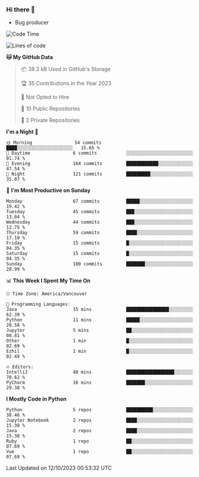 ### Hi there 👋
* Bug producer
<!--START_SECTION:waka-->
![Code Time](http://img.shields.io/badge/Code%20Time-930%20hrs%205%20mins-blue)

![Lines of code](https://img.shields.io/badge/From%20Hello%20World%20I%27ve%20Written-80.9%20thousand%20lines%20of%20code-blue)

**🐱 My GitHub Data** 

> 📦 38.3 kB Used in GitHub's Storage 
 > 
> 🏆 35 Contributions in the Year 2023
 > 
> 🚫 Not Opted to Hire
 > 
> 📜 10 Public Repositories 
 > 
> 🔑 2 Private Repositories 
 > 
**I'm a Night 🦉** 

```text
🌞 Morning                54 commits          ████░░░░░░░░░░░░░░░░░░░░░   15.65 % 
🌆 Daytime                6 commits           ░░░░░░░░░░░░░░░░░░░░░░░░░   01.74 % 
🌃 Evening                164 commits         ████████████░░░░░░░░░░░░░   47.54 % 
🌙 Night                  121 commits         █████████░░░░░░░░░░░░░░░░   35.07 % 
```
📅 **I'm Most Productive on Sunday** 

```text
Monday                   67 commits          █████░░░░░░░░░░░░░░░░░░░░   19.42 % 
Tuesday                  45 commits          ███░░░░░░░░░░░░░░░░░░░░░░   13.04 % 
Wednesday                44 commits          ███░░░░░░░░░░░░░░░░░░░░░░   12.75 % 
Thursday                 59 commits          ████░░░░░░░░░░░░░░░░░░░░░   17.10 % 
Friday                   15 commits          █░░░░░░░░░░░░░░░░░░░░░░░░   04.35 % 
Saturday                 15 commits          █░░░░░░░░░░░░░░░░░░░░░░░░   04.35 % 
Sunday                   100 commits         ███████░░░░░░░░░░░░░░░░░░   28.99 % 
```


📊 **This Week I Spent My Time On** 

```text
🕑︎ Time Zone: America/Vancouver

💬 Programming Languages: 
Java                     35 mins             ████████████████░░░░░░░░░   62.39 % 
Python                   11 mins             █████░░░░░░░░░░░░░░░░░░░░   20.58 % 
Jupyter                  5 mins              ██░░░░░░░░░░░░░░░░░░░░░░░   08.81 % 
Other                    1 min               █░░░░░░░░░░░░░░░░░░░░░░░░   02.69 % 
Ezhil                    1 min               █░░░░░░░░░░░░░░░░░░░░░░░░   02.49 % 

🔥 Editors: 
IntelliJ                 40 mins             ██████████████████░░░░░░░   70.62 % 
PyCharm                  16 mins             ███████░░░░░░░░░░░░░░░░░░   29.38 % 
```

**I Mostly Code in Python** 

```text
Python                   5 repos             ██████████░░░░░░░░░░░░░░░   38.46 % 
Jupyter Notebook         2 repos             ████░░░░░░░░░░░░░░░░░░░░░   15.38 % 
Java                     2 repos             ████░░░░░░░░░░░░░░░░░░░░░   15.38 % 
Ruby                     1 repo              ██░░░░░░░░░░░░░░░░░░░░░░░   07.69 % 
Vue                      1 repo              ██░░░░░░░░░░░░░░░░░░░░░░░   07.69 % 
```




 Last Updated on 12/10/2023 00:53:32 UTC
<!--END_SECTION:waka-->
